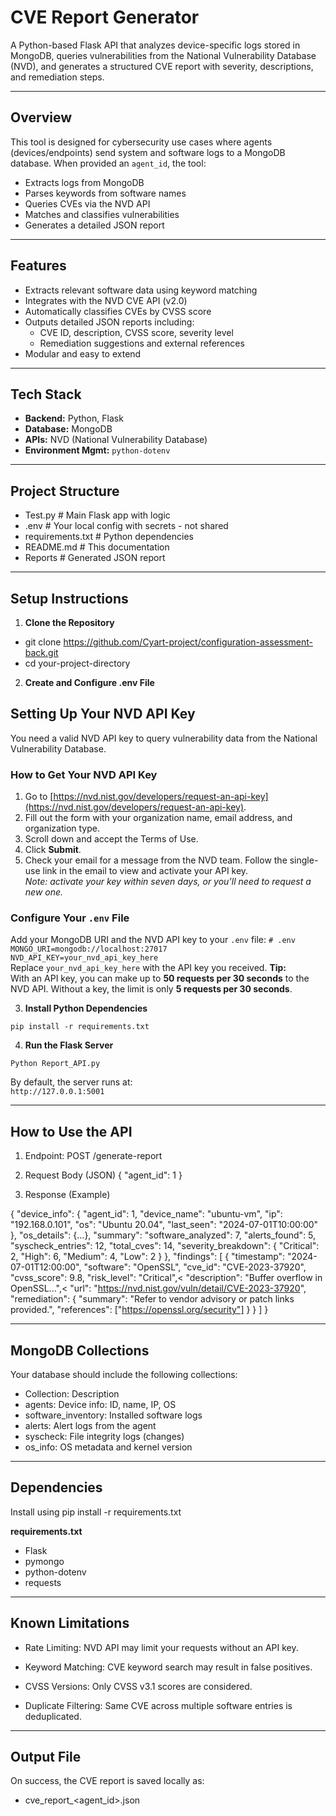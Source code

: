 # CVE Report Generator

A Python-based Flask API that analyzes device-specific logs stored in MongoDB, queries vulnerabilities from the National Vulnerability Database (NVD), and generates a structured CVE report with severity, descriptions, and remediation steps.

---

## Overview

This tool is designed for cybersecurity use cases where agents (devices/endpoints) send system and software logs to a MongoDB database. When provided an `agent_id`, the tool:

- Extracts logs from MongoDB
- Parses keywords from software names
- Queries CVEs via the NVD API
- Matches and classifies vulnerabilities
- Generates a detailed JSON report

---

## Features

- Extracts relevant software data using keyword matching
- Integrates with the NVD CVE API (v2.0)
- Automatically classifies CVEs by CVSS score
- Outputs detailed JSON reports including:
  - CVE ID, description, CVSS score, severity level
  - Remediation suggestions and external references
- Modular and easy to extend

---

## Tech Stack

- **Backend:** Python, Flask
- **Database:** MongoDB
- **APIs:** NVD (National Vulnerability Database)
- **Environment Mgmt:** `python-dotenv`

---

## Project Structure

- Test.py # Main Flask app with logic
- .env # Your local config with secrets - not shared
- requirements.txt # Python dependencies
- README.md # This documentation
- Reports # Generated JSON report 


---

## Setup Instructions

1. **Clone the Repository**

- git clone https://github.com/Cyart-project/configuration-assessment-back.git
- cd your-project-directory

2. **Create and Configure .env File**
## Setting Up Your NVD API Key

You need a valid NVD API key to query vulnerability data from the National Vulnerability Database.

### How to Get Your NVD API Key

1. Go to [https://nvd.nist.gov/developers/request-an-api-key](https://nvd.nist.gov/developers/request-an-api-key).
2. Fill out the form with your organization name, email address, and organization type.
3. Scroll down and accept the Terms of Use.
4. Click **Submit**.
5. Check your email for a message from the NVD team. Follow the single-use link in the email to view and activate your API key.  
   *Note: activate your key within seven days, or you’ll need to request a new one.*

### Configure Your `.env` File

Add your MongoDB URI and the NVD API key to your `.env` file:
`# .env`<br>
`MONGO_URI=mongodb://localhost:27017`<br>
`NVD_API_KEY=your_nvd_api_key_here`<br>
Replace `your_nvd_api_key_here` with the API key you received.
**Tip:**  
With an API key, you can make up to **50 requests per 30 seconds** to the NVD API. Without a key, the limit is only **5 requests per 30 seconds**.

3. **Install Python Dependencies**

`pip install -r requirements.txt`

4. **Run the Flask Server**

`Python Report_API.py`<br>

By default, the server runs at:<br>
`http://127.0.0.1:5001`

---

## How to Use the API

1. Endpoint: POST /generate-report

2. Request Body (JSON)
{
  "agent_id": 1
}

3. Response (Example)

{
  "device_info": {
    "agent_id": 1,
    "device_name": "ubuntu-vm",
    "ip": "192.168.0.101",
    "os": "Ubuntu 20.04",
    "last_seen": "2024-07-01T10:00:00"
  },
  "os_details": {...},
  "summary": 
    "software_analyzed": 7,
    "alerts_found": 5,
    "syscheck_entries": 12,
    "total_cves": 14,
    "severity_breakdown": {
      "Critical": 2,
      "High": 6, 
      "Medium": 4, 
      "Low": 2 
    } 
  }, 
  "findings": [
    {
      "timestamp": "2024-07-01T12:00:00",
      "software": "OpenSSL",
      "cve_id": "CVE-2023-37920",
      "cvss_score": 9.8,
      "risk_level": "Critical",<
      "description": "Buffer overflow in OpenSSL...",<
      "url": "https://nvd.nist.gov/vuln/detail/CVE-2023-37920",
      "remediation": {
        "summary": "Refer to vendor advisory or patch links provided.",
        "references": ["https://openssl.org/security"]
      }
    }
  ]
}

---

## MongoDB Collections
Your database should include the following collections:

* Collection: Description
* agents: Device info: ID, name, IP, OS
* software_inventory: Installed software logs
* alerts: Alert logs from the agent
* syscheck: File integrity logs (changes)
* os_info: OS metadata and kernel version

---

## Dependencies
Install using 
pip install -r requirements.txt

**requirements.txt**
- Flask
- pymongo
- python-dotenv
- requests

---

## Known Limitations

- Rate Limiting: NVD API may limit your requests without an API key.

- Keyword Matching: CVE keyword search may result in false positives.

- CVSS Versions: Only CVSS v3.1 scores are considered.

- Duplicate Filtering: Same CVE across multiple software entries is deduplicated.

---

##  Output File

On success, the CVE report is saved locally as:
- cve_report_<agent_id>.json
